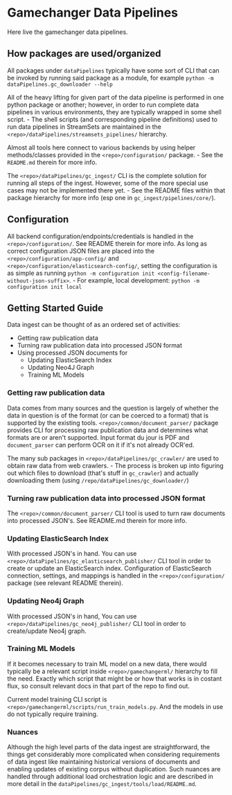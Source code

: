 # Gamechanger Data Pipelines

Here live the gamechanger data pipelines.

## How packages are used/organized

All packages under `dataPipelines` typically have some sort of CLI that can be invoked by running said package as a module, for example `python -m dataPipelines.gc_downloader --help`

All of the heavy lifting for given part of the data pipeline is performed in one python package or another; however, in order to run complete data pipelines in various environments, they are typically wrapped in some shell script. - The shell scripts (and corresponding pipeline definitions) used to run data pipelines in StreamSets are maintained in the `<repo>/dataPipelines/streamsets_pipelines/` hierarchy. 

Almost all tools here connect to various backends by using helper methods/classes provided in the `<repo>/configuration/` package. - See the `README.md` therein for more info.

The `<repo>/dataPipelines/gc_ingest/` CLI is the complete solution for running all steps of the ingest. However, some of the more special use cases may not be implemented there yet. - See the README files within that package hierarchy for more info (esp one in `gc_ingest/pipelines/core/`).

## Configuration

All backend configuration/endpoints/credentials is handled in the `<repo>/configuration/`. See README therein for more info. As long as correct configuration JSON files are placed into the `<repo>/configuration/app-config/` and `<repo>/configuration/elasticsearch-config/`, setting the configuration is as simple as running `python -m configuration init <config-filename-without-json-suffix>`. - For example, local development: `python -m configuration init local`

## Getting Started Guide

Data ingest can be thought of as an ordered set of activities:

- Getting raw publication data
- Turning raw publication data into processed JSON format
- Using processed JSON documents for
    - Updating ElasticSearch Index
    - Updating Neo4J Graph
    - Training ML Models

### Getting raw publication data

Data comes from many sources and the question is largely of whether the data in question is of the format (or can be coerced to a format) that is supported by the existing tools. `<repo>/common/document_parser/` package provides CLI for processing raw publication data and determines what formats are or aren't supported. Input format du jour is PDF and `document_parser` can perform OCR on it if it's not already OCR'ed. 

The many sub packages in `<repo>/dataPipelines/gc_crawler/` are used to obtain raw data from web crawlers. - The process is broken up into figuring out which files to download (that's stuff in `gc_crawler`) and actually downloading them (using `/repo/dataPipelines/gc_downloader/`)  

### Turning raw publication data into processed JSON format

The `<repo>/common/document_parser/` CLI tool is used to turn raw documents into processed JSON's. See README.md therein for more info.

### Updating ElasticSearch Index

With processed JSON's in hand. You can use `<repo>/dataPipelines/gc_elasticsearch_publisher/` CLI tool in order to create or update an ElasticSearch index. Configuration of ElasticSearch connection, settings, and mappings is handled in the `<repo>/configuration/` package (see relevant README therein).

### Updating Neo4j Graph
With processed JSON's in hand, You can use `<repo>/dataPipelines/gc_neo4j_publisher/` CLI tool in order to create/update Neo4j graph.

### Training ML Models
If it becomes necessary to train ML model on a new data, there would typically be a relevant script inside `<repo>/gamechangerml/` hierarchy to fill the need. Exactly which script that might be or how that works is in costant flux, so consult relevant docs in that part of the repo to find out.

Current model training CLI script is `<repo>/gamechangerml/scripts/run_train_models.py`. And the models in use do not typically require training.

### Nuances

Although the high level parts of the data ingest are straightforward, the things get considerably more complicated when considering requirements of data ingest like maintaining historical versions of documents and enabling updates of existing corpus without duplication. Such nuances are handled through additional load orchestration logic and are described in more detail in the `dataPipelines/gc_ingest/tools/load/README.md`.
